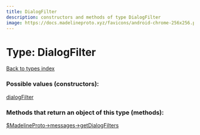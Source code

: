 ```yaml
---
title: DialogFilter
description: constructors and methods of type DialogFilter
image: https://docs.madelineproto.xyz/favicons/android-chrome-256x256.png
---
```

# Type: DialogFilter  
[Back to types index](index.md)



### Possible values (constructors):

[dialogFilter](../constructors/dialogFilter.md)  



### Methods that return an object of this type (methods):

[$MadelineProto->messages->getDialogFilters](../methods/messages.getDialogFilters.md)  



